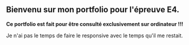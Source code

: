 <h2>Bienvenu sur mon portfolio pour l'épreuve E4.</h2>
<p><b>Ce portfolio est fait pour être consulté exclusivement sur ordinateur !!!</b></p>
Je n'ai pas le temps de faire le responsive avec le temps qu'il me restait.
